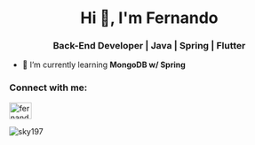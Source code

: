 <h1 align="center">Hi 👋, I'm Fernando</h1>
<h3 align="center">Back-End Developer | Java | Spring | Flutter</h3>

- 🌱 I’m currently learning **MongoDB w/ Spring**

<h3 align="left">Connect with me:</h3>
<p align="left">
<a href="https://linkedin.com/in/fernandogenerato" target="blank"><img align="center" src="https://cdn.jsdelivr.net/npm/simple-icons@3.0.1/icons/linkedin.svg" alt="fernandogenerato" height="30" width="40" /></a>
</p>
<p><img align="center" src="https://github-readme-stats.vercel.app/api/top-langs?username=sky197&show_icons=true&locale=en&layout=compact" alt="sky197" /></p>

